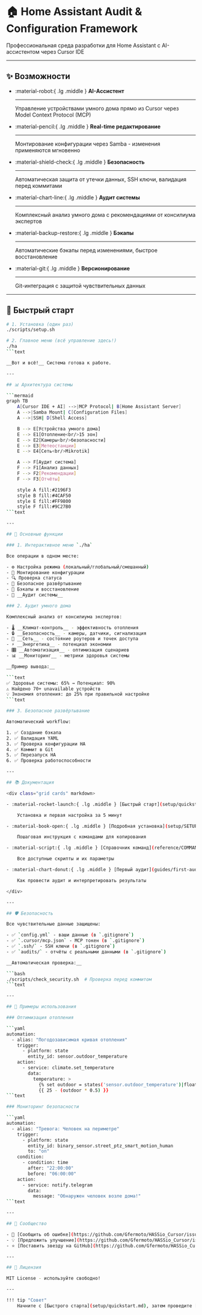 # 🏠 Home Assistant Audit & Configuration Framework

Профессиональная среда разработки для Home Assistant с AI-ассистентом через Cursor IDE

---

## ✨ Возможности

<div class="grid cards" markdown>

- :material-robot:{ .lg .middle } __AI-Ассистент__

    ---

    Управление устройствами умного дома прямо из Cursor через Model Context Protocol (MCP)

- :material-pencil:{ .lg .middle } __Real-time редактирование__

    ---

    Монтирование конфигурации через Samba - изменения применяются мгновенно

- :material-shield-check:{ .lg .middle } __Безопасность__

    ---

    Автоматическая защита от утечки данных, SSH ключи, валидация перед коммитами

- :material-chart-line:{ .lg .middle } __Аудит системы__

    ---

    Комплексный анализ умного дома с рекомендациями от консилиума экспертов

- :material-backup-restore:{ .lg .middle } __Бэкапы__

    ---

    Автоматические бэкапы перед изменениями, быстрое восстановление

- :material-git:{ .lg .middle } __Версионирование__

    ---

    Git-интеграция с защитой чувствительных данных

</div>

---

## 🚀 Быстрый старт

```bash
# 1. Установка (один раз)
./scripts/setup.sh

# 2. Главное меню (всё управление здесь!)
./ha
```text

__Вот и всё!__ Система готова к работе.

---

## 📊 Архитектура системы

```mermaid
graph TB
    A[Cursor IDE + AI] -->|MCP Protocol| B[Home Assistant Server]
    A -->|Samba Mount| C[Configuration Files]
    A -->|SSH| D[Shell Access]

    B --> E[Устройства умного дома]
    E --> E1[Отопление<br/>15 зон]
    E --> E2[Камеры<br/>безопасности]
    E --> E3[Метеостанции]
    E --> E4[Сеть<br/>Mikrotik]

    A --> F[Аудит система]
    F --> F1[Анализ данных]
    F --> F2[Рекомендации]
    F --> F3[Отчёты]

    style A fill:#2196F3
    style B fill:#4CAF50
    style E fill:#FF9800
    style F fill:#9C27B0
```text

---

## 🎯 Основные функции

### 1. Интерактивное меню `./ha`

Все операции в одном месте:

- ⚙️ Настройка режима (локальный/глобальный/смешанный)
- 🔌 Монтирование конфигурации
- 🔍 Проверка статуса
- 🚀 Безопасное развёртывание
- 💾 Бэкапы и восстановление
- 🔬 __Аудит системы__

### 2. Аудит умного дома

Комплексный анализ от консилиума экспертов:

- 🌡️ __Климат-контроль__ - эффективность отопления
- 🔒 __Безопасность__ - камеры, датчики, сигнализация
- 📡 __Сеть__ - состояние роутеров и точек доступа
- ⚡ __Энергетика__ - потенциал экономии
- 🎛️ __Автоматизация__ - оптимизация сценариев
- 📊 __Мониторинг__ - метрики здоровья системы

__Пример вывода:__

```text
✅ Здоровье системы: 65% → Потенциал: 90%
⚠️ Найдено 70+ unavailable устройств
💡 Экономия отопления: до 25% при правильной настройке
```text

### 3. Безопасное развёртывание

Автоматический workflow:

1. ✅ Создание бэкапа
2. ✅ Валидация YAML
3. ✅ Проверка конфигурации HA
4. ✅ Коммит в Git
5. ✅ Перезапуск HA
6. ✅ Проверка работоспособности

---

## 📚 Документация

<div class="grid cards" markdown>

- :material-rocket-launch:{ .lg .middle } [Быстрый старт](setup/quickstart.md)

    Установка и первая настройка за 5 минут

- :material-book-open:{ .lg .middle } [Подробная установка](setup/SETUP.md)

    Пошаговая инструкция с командами для копирования

- :material-script:{ .lg .middle } [Справочник команд](reference/COMMANDS.md)

    Все доступные скрипты и их параметры

- :material-chart-donut:{ .lg .middle } [Первый аудит](guides/first-audit.md)

    Как провести аудит и интерпретировать результаты

</div>

---

## 🛡️ Безопасность

Все чувствительные данные защищены:

- ✅ `config.yml` - ваши данные (в `.gitignore`)
- ✅ `.cursor/mcp.json` - MCP токен (в `.gitignore`)
- ✅ `.ssh/` - SSH ключи (в `.gitignore`)
- ✅ `audits/` - отчёты с реальными данными (в `.gitignore`)

__Автоматическая проверка:__

```bash
./scripts/check_security.sh  # Проверка перед коммитом
```text

---

## 🌟 Примеры использования

### Оптимизация отопления

```yaml
automation:
  - alias: "Погодозависимая кривая отопления"
    trigger:
      - platform: state
        entity_id: sensor.outdoor_temperature
    action:
      - service: climate.set_temperature
        data:
          temperature: >
            {% set outdoor = states('sensor.outdoor_temperature')|float %}
            {{ 25 - (outdoor * 0.5) }}
```text

### Мониторинг безопасности

```yaml
automation:
  - alias: "Тревога: Человек на периметре"
    trigger:
      - platform: state
        entity_id: binary_sensor.street_ptz_smart_motion_human
        to: "on"
    condition:
      - condition: time
        after: "22:00:00"
        before: "06:00:00"
    action:
      - service: notify.telegram
        data:
          message: "Обнаружен человек возле дома!"
```text

---

## 💬 Сообщество

- 🐛 [Сообщить об ошибке](https://github.com/Gfermoto/HASSio_Cursor/issues)
- 💡 [Предложить улучшение](https://github.com/Gfermoto/HASSio_Cursor/issues)
- ⭐ [Поставить звезду на GitHub](https://github.com/Gfermoto/HASSio_Cursor)

---

## 📄 Лицензия

MIT License - используйте свободно!

---

!!! tip "Совет"
    Начните с [Быстрого старта](setup/quickstart.md), затем проведите [Первый аудит](guides/first-audit.md) чтобы оценить состояние вашей системы!
